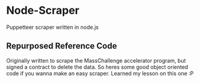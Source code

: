# Node-Scraper
Puppetteer scraper written in node.js

## Repurposed Reference Code
Originally written to scrape the MassChallenge accelerator program, but 
signed a contract to delete the data. So heres some good object oriented 
code if you wanna make an easy scraper. Learned my lesson on this one :P

